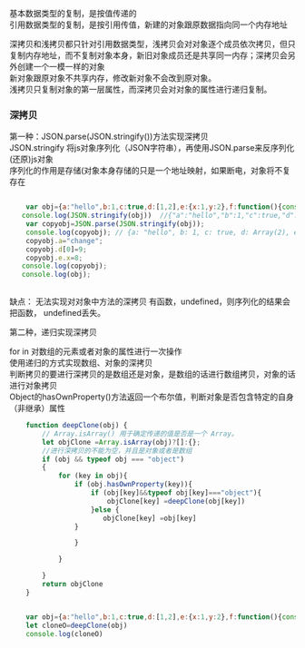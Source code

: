 基本数据类型的复制，是按值传递的  <br>
引用数据类型的复制，是按引用传值，新建的对象跟原数据指向同一个内存地址  <br>

深拷贝和浅拷贝都只针对引用数据类型，浅拷贝会对对象逐个成员依次拷贝，但只复制内存地址，而不复制对象本身，新旧对象成员还是共享同一内存；深拷贝会另外创建一个一模一样的对象  <br>
新对象跟原对象不共享内存，修改新对象不会改到原对象。  <br>
浅拷贝只复制对象的第一层属性，而深拷贝会对对象的属性进行递归复制。  <br>

### 深拷贝

 第一种：JSON.parse(JSON.stringify())方法实现深拷贝     <br>
 JSON.stringify 将js对象序列化（JSON字符串），再使用JSON.parse来反序列化(还原)js对象   <br>
 序列化的作用是存储(对象本身存储的只是一个地址映射，如果断电，对象将不复存在    <br>
```js

    var obj={a:"hello",b:1,c:true,d:[1,2],e:{x:1,y:2},f:function(){console.log("copytest");},g:null,h:undefined};
   console.log(JSON.stringify(obj))  //{"a":"hello","b":1,"c":true,"d":[1,2],"e":{"x":1,"y":2},"g":null}
    var copyobj=JSON.parse(JSON.stringify(obj));
    console.log(copyobj); // {a: "hello", b: 1, c: true, d: Array(2), e: {…}, …}
    copyobj.a="change";
    copyobj.d[0]=9;
    copyobj.e.x=8;
   console.log(copyobj);
   console.log(obj);
    
```
缺点：
   无法实现对对象中方法的深拷贝  有函数，undefined，则序列化的结果会把函数， undefined丢失。
   
 第二种，递归实现深拷贝
 
  for in 对数组的元素或者对象的属性进行一次操作   <br>
  使用递归的方式实现数组、对象的深拷贝   <br>
  判断拷贝的要进行深拷贝的是数组还是对象，是数组的话进行数组拷贝，对象的话进行对象拷贝   <br>
  Object的hasOwnProperty()方法返回一个布尔值，判断对象是否包含特定的自身（非继承）属性   <br>
    
```js
    function deepClone(obj) {
        // Array.isArray() 用于确定传递的值是否是一个 Array。
        let objClone =Array.isArray(obj)?[]:{};
        //进行深拷贝的不能为空，并且是对象或者是数组
        if (obj && typeof obj === "object")
        {
            for (key in obj){
                if (obj.hasOwnProperty(key)){
                    if (obj[key]&&typeof obj[key]==="object"){
                        objClone[key] =deepClone(obj[key])
                    }else {
                       objClone[key] =obj[key]
                }

                }

            }

        }
        return objClone
    }


    var obj={a:"hello",b:1,c:true,d:[1,2],e:{x:1,y:2},f:function(){console.log("copytest");},g:null,h:undefined};
    let cloneO=deepClone(obj)
    console.log(cloneO)
    
 ```
